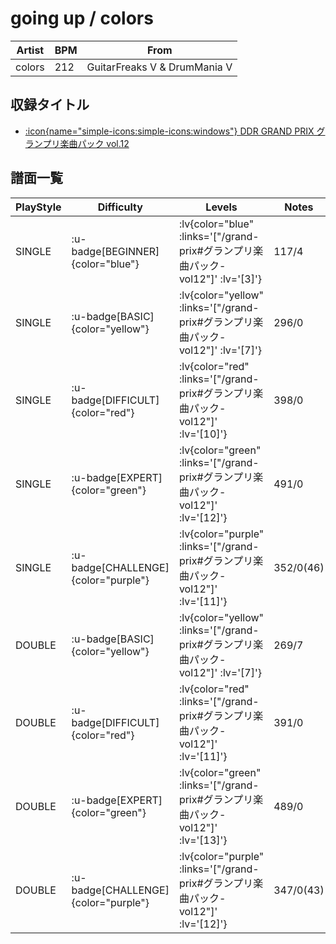 # going up / colors

|Artist|BPM|From|
|------|---|----|
|colors|212|GuitarFreaks V & DrumMania V|

## 収録タイトル

- [ :icon{name="simple-icons:simple-icons:windows"} DDR GRAND PRIX グランプリ楽曲パック vol.12](/grand-prix#グランプリ楽曲パック-vol12)

## 譜面一覧

|PlayStyle|Difficulty|Levels|Notes|Movie|
|---------|----------|------|-----|-----|
|SINGLE| :u-badge[BEGINNER]{color="blue"} | :lv{color="blue" :links='["/grand-prix#グランプリ楽曲パック-vol12"]' :lv='[3]'} |117/4||
|SINGLE| :u-badge[BASIC]{color="yellow"} | :lv{color="yellow" :links='["/grand-prix#グランプリ楽曲パック-vol12"]' :lv='[7]'} |296/0||
|SINGLE| :u-badge[DIFFICULT]{color="red"} | :lv{color="red" :links='["/grand-prix#グランプリ楽曲パック-vol12"]' :lv='[10]'} |398/0||
|SINGLE| :u-badge[EXPERT]{color="green"} | :lv{color="green" :links='["/grand-prix#グランプリ楽曲パック-vol12"]' :lv='[12]'} |491/0||
|SINGLE| :u-badge[CHALLENGE]{color="purple"} | :lv{color="purple" :links='["/grand-prix#グランプリ楽曲パック-vol12"]' :lv='[11]'} |352/0(46)||
|DOUBLE| :u-badge[BASIC]{color="yellow"} | :lv{color="yellow" :links='["/grand-prix#グランプリ楽曲パック-vol12"]' :lv='[7]'} |269/7||
|DOUBLE| :u-badge[DIFFICULT]{color="red"} | :lv{color="red" :links='["/grand-prix#グランプリ楽曲パック-vol12"]' :lv='[11]'} |391/0||
|DOUBLE| :u-badge[EXPERT]{color="green"} | :lv{color="green" :links='["/grand-prix#グランプリ楽曲パック-vol12"]' :lv='[13]'} |489/0||
|DOUBLE| :u-badge[CHALLENGE]{color="purple"} | :lv{color="purple" :links='["/grand-prix#グランプリ楽曲パック-vol12"]' :lv='[12]'} |347/0(43)||
